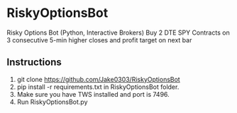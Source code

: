# RiskyOptionsBot
Risky Options Bot (Python, Interactive Brokers)      Buy 2 DTE SPY Contracts on 3 consecutive 5-min higher closes and profit target on next bar

## Instructions
1. git clone https://github.com/Jake0303/RiskyOptionsBot
2. pip install -r requirements.txt in RiskyOptionsBot folder.
3. Make sure you have TWS installed and port is 7496.
4. Run RiskyOptionsBot.py
